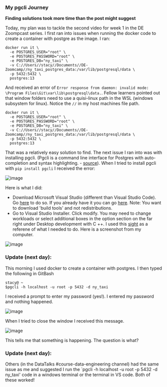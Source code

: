 ### My pgcli Journey

**Finding solutions took more time than the post might suggest**

Today, my plan was to tackle the second video for week 1 in the DE Zoompcast series. I first ran into issues when running the docker code to create a container with postgre as the image. I ran:

```console
docker run it \
  -e POSTGRES_USER="root" \
  -e POSTGRES_PASSWORD="root" \
  -e POSTGRES_DB="ny_taxi" \
  -v C://Users//stacy//Documents//DE-Zoomcamp//ny_taxi_postgres_data:/var/lib/postgresql/data \
  -p 5432:5432 \
  postgres:13
```
And received an error of `Error response from daemon: invalid mode: \Program Files\Git\var\lib\postgresql\data.`. Fellow learners pointed out that window folders need to use a  quisi-linux path in the WSL (windows subsystem for linux). Notice the `//` in my host machines file path.
  
```console
docker run it \
  -e POSTGRES_USER="root" \
  -e POSTGRES_PASSWORD="root" \
  -e POSTGRES_DB="ny_taxi" \
  -v C://Users//stacy//Documents//DE-Zoomcamp//ny_taxi_postgres_data:/var/lib/postgresql/data \
  -p 5432:5432 \
  postgres:13
```

That was a relatively easy solution to find. The next issue I ran into was with installing pgcli. (Pgcli is a command line interface for Postgres with auto-completion and syntax highlighting. - [source](https://www.pgcli.com/)). When I tried to install pgcli with `pip install pgcli` I received the error:

![image](https://user-images.githubusercontent.com/54118138/156664774-c2e3a6f8-a920-4e7f-a32a-a5f055cf3b5d.png)

Here is what I did:
  - Download Microsoft Visual Studio (different than Visual Studio Code). Go [here](https://visualstudio.microsoft.com/) to do so. If you already have it you can go [here](https://visualstudio.microsoft.com/visual-cpp-build-tools/). Note: You want to download 'build tools' and not redistributions. 
  - Go to Visual Studio Installer. Click modify. You may need to change workloads or select additional boxes in the option section on the far right under Desktop development with C ++. I used this [sight](https://docs.microsoft.com/en-us/answers/questions/136595/error-microsoft-visual-c-140-or-greater-is-require.html) as a referene of what I needed to do. Here is a screenshot from my computer.

![image](https://user-images.githubusercontent.com/54118138/156666574-7a6cca70-b566-4cb5-9ba2-ea40643bb2fb.png)

### Update (next day):

This morning I used docker to create a container with postgres. I then typed the following in GitBash

```console
stacy@ ~
$pgcli -h localhost -u root -p 5432 -d ny_taxi
```
I received a prompt to enter my password (yes!). I entered my password and nothing happened. 

![image](https://user-images.githubusercontent.com/54118138/156851397-977da0f9-40e0-43fa-963b-2379efedaa59.png)

When I  tried to close the window I received this message.

![image](https://user-images.githubusercontent.com/54118138/156851479-f4ee0032-315e-4d9d-8232-74540726ea4b.png)

This tells me that something is happening. The question is what?

### Update (next day):

Others (in the DataTalks #course-data-engineering channel) had the same issue as me and suggested I run the `pgcli -h localhost -u root -p 5432 -d ny_taxi' code in a windows terminal or the terminal in VS code. Both of these worked!




